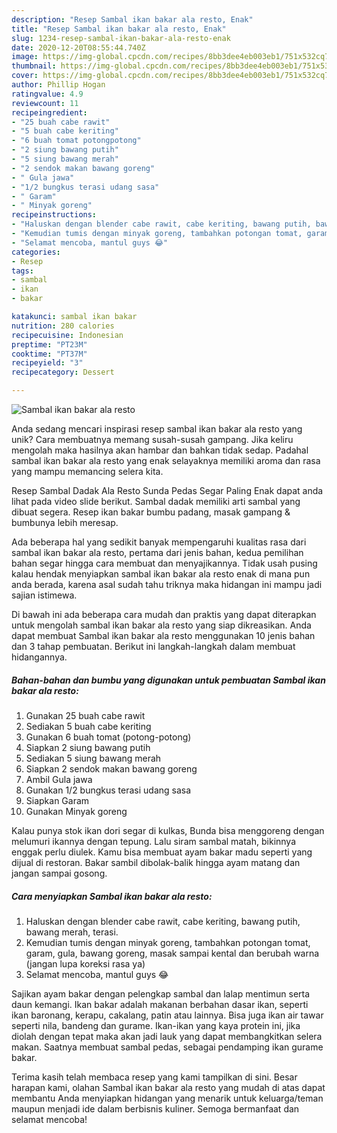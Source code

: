 ```yaml
---
description: "Resep Sambal ikan bakar ala resto, Enak"
title: "Resep Sambal ikan bakar ala resto, Enak"
slug: 1234-resep-sambal-ikan-bakar-ala-resto-enak
date: 2020-12-20T08:55:44.740Z
image: https://img-global.cpcdn.com/recipes/8bb3dee4eb003eb1/751x532cq70/sambal-ikan-bakar-ala-resto-foto-resep-utama.jpg
thumbnail: https://img-global.cpcdn.com/recipes/8bb3dee4eb003eb1/751x532cq70/sambal-ikan-bakar-ala-resto-foto-resep-utama.jpg
cover: https://img-global.cpcdn.com/recipes/8bb3dee4eb003eb1/751x532cq70/sambal-ikan-bakar-ala-resto-foto-resep-utama.jpg
author: Phillip Hogan
ratingvalue: 4.9
reviewcount: 11
recipeingredient:
- "25 buah cabe rawit"
- "5 buah cabe keriting"
- "6 buah tomat potongpotong"
- "2 siung bawang putih"
- "5 siung bawang merah"
- "2 sendok makan bawang goreng"
- " Gula jawa"
- "1/2 bungkus terasi udang sasa"
- " Garam"
- " Minyak goreng"
recipeinstructions:
- "Haluskan dengan blender cabe rawit, cabe keriting, bawang putih, bawang merah, terasi."
- "Kemudian tumis dengan minyak goreng, tambahkan potongan tomat, garam, gula, bawang goreng, masak sampai kental dan berubah warna (jangan lupa koreksi rasa ya)"
- "Selamat mencoba, mantul guys 😂"
categories:
- Resep
tags:
- sambal
- ikan
- bakar

katakunci: sambal ikan bakar 
nutrition: 280 calories
recipecuisine: Indonesian
preptime: "PT23M"
cooktime: "PT37M"
recipeyield: "3"
recipecategory: Dessert

---
```



![Sambal ikan bakar ala resto](https://img-global.cpcdn.com/recipes/8bb3dee4eb003eb1/751x532cq70/sambal-ikan-bakar-ala-resto-foto-resep-utama.jpg)

Anda sedang mencari inspirasi resep sambal ikan bakar ala resto yang unik? Cara membuatnya memang susah-susah gampang. Jika keliru mengolah maka hasilnya akan hambar dan bahkan tidak sedap. Padahal sambal ikan bakar ala resto yang enak selayaknya memiliki aroma dan rasa yang mampu memancing selera kita.

Resep Sambal Dadak Ala Resto Sunda Pedas Segar Paling Enak dapat anda lihat pada video slide berikut. Sambal dadak memiliki arti sambal yang dibuat segera. Resep ikan bakar bumbu padang, masak gampang &amp; bumbunya lebih meresap.

Ada beberapa hal yang sedikit banyak mempengaruhi kualitas rasa dari sambal ikan bakar ala resto, pertama dari jenis bahan, kedua pemilihan bahan segar hingga cara membuat dan menyajikannya. Tidak usah pusing kalau hendak menyiapkan sambal ikan bakar ala resto enak di mana pun anda berada, karena asal sudah tahu triknya maka hidangan ini mampu jadi sajian istimewa.


Di bawah ini ada beberapa cara mudah dan praktis yang dapat diterapkan untuk mengolah sambal ikan bakar ala resto yang siap dikreasikan. Anda dapat membuat Sambal ikan bakar ala resto menggunakan 10 jenis bahan dan 3 tahap pembuatan. Berikut ini langkah-langkah dalam membuat hidangannya.

<!--inarticleads1-->

##### Bahan-bahan dan bumbu yang digunakan untuk pembuatan Sambal ikan bakar ala resto:

1. Gunakan 25 buah cabe rawit
1. Sediakan 5 buah cabe keriting
1. Gunakan 6 buah tomat (potong-potong)
1. Siapkan 2 siung bawang putih
1. Sediakan 5 siung bawang merah
1. Siapkan 2 sendok makan bawang goreng
1. Ambil  Gula jawa
1. Gunakan 1/2 bungkus terasi udang sasa
1. Siapkan  Garam
1. Gunakan  Minyak goreng


Kalau punya stok ikan dori segar di kulkas, Bunda bisa menggoreng dengan melumuri ikannya dengan tepung. Lalu siram sambal matah, bikinnya enggak perlu diulek. Kamu bisa membuat ayam bakar madu seperti yang dijual di restoran. Bakar sambil dibolak-balik hingga ayam matang dan jangan sampai gosong. 

<!--inarticleads2-->

##### Cara menyiapkan Sambal ikan bakar ala resto:

1. Haluskan dengan blender cabe rawit, cabe keriting, bawang putih, bawang merah, terasi.
1. Kemudian tumis dengan minyak goreng, tambahkan potongan tomat, garam, gula, bawang goreng, masak sampai kental dan berubah warna (jangan lupa koreksi rasa ya)
1. Selamat mencoba, mantul guys 😂


Sajikan ayam bakar dengan pelengkap sambal dan lalap mentimun serta daun kemangi. Ikan bakar adalah makanan berbahan dasar ikan, seperti ikan baronang, kerapu, cakalang, patin atau lainnya. Bisa juga ikan air tawar seperti nila, bandeng dan gurame. Ikan-ikan yang kaya protein ini, jika diolah dengan tepat maka akan jadi lauk yang dapat membangkitkan selera makan. Saatnya membuat sambal pedas, sebagai pendamping ikan gurame bakar. 

Terima kasih telah membaca resep yang kami tampilkan di sini. Besar harapan kami, olahan Sambal ikan bakar ala resto yang mudah di atas dapat membantu Anda menyiapkan hidangan yang menarik untuk keluarga/teman maupun menjadi ide dalam berbisnis kuliner. Semoga bermanfaat dan selamat mencoba!
